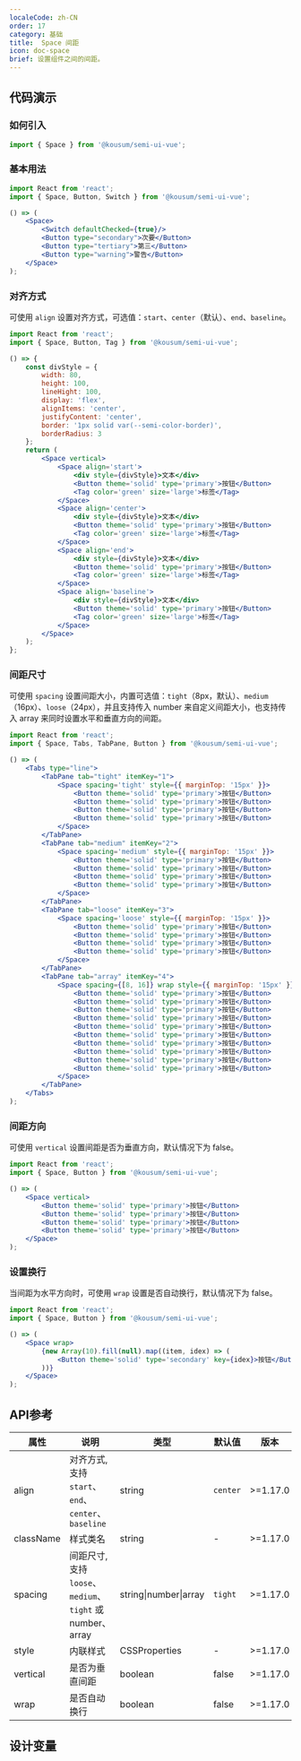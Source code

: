 ```yaml
---
localeCode: zh-CN
order: 17
category: 基础
title:  Space 间距
icon: doc-space
brief: 设置组件之间的间距。
---
```


## 代码演示

### 如何引入

```jsx import
import { Space } from '@kousum/semi-ui-vue';
```
### 基本用法

```jsx live=true hideInDSM
import React from 'react';
import { Space, Button, Switch } from '@kousum/semi-ui-vue';

() => (
    <Space>
        <Switch defaultChecked={true}/>     
        <Button type="secondary">次要</Button>
        <Button type="tertiary">第三</Button>
        <Button type="warning">警告</Button>
    </Space>
);
```
### 对齐方式

可使用 `align` 设置对齐方式，可选值：`start`、`center`（默认）、`end`、`baseline`。

```jsx live=true hideInDSM
import React from 'react';
import { Space, Button, Tag } from '@kousum/semi-ui-vue';

() => {
    const divStyle = {
        width: 80,
        height: 100,
        lineHight: 100,
        display: 'flex',
        alignItems: 'center',
        justifyContent: 'center',
        border: '1px solid var(--semi-color-border)',
        borderRadius: 3
    };
    return (
        <Space vertical>
            <Space align='start'>
                <div style={divStyle}>文本</div>
                <Button theme='solid' type='primary'>按钮</Button>
                <Tag color='green' size='large'>标签</Tag>
            </Space>
            <Space align='center'>
                <div style={divStyle}>文本</div>
                <Button theme='solid' type='primary'>按钮</Button>
                <Tag color='green' size='large'>标签</Tag>
            </Space>
            <Space align='end'>
                <div style={divStyle}>文本</div>
                <Button theme='solid' type='primary'>按钮</Button>
                <Tag color='green' size='large'>标签</Tag>
            </Space>
            <Space align='baseline'>
                <div style={divStyle}>文本</div>
                <Button theme='solid' type='primary'>按钮</Button>
                <Tag color='green' size='large'>标签</Tag>
            </Space>
        </Space>
    );
};
```

### 间距尺寸

可使用 `spacing` 设置间距大小，内置可选值：`tight`（8px，默认）、`medium`（16px）、`loose`（24px），并且支持传入 number 来自定义间距大小，也支持传入 array 来同时设置水平和垂直方向的间距。

```jsx live=true hideInDSM
import React from 'react';
import { Space, Tabs, TabPane, Button } from '@kousum/semi-ui-vue';

() => (
    <Tabs type="line">
        <TabPane tab="tight" itemKey="1">
            <Space spacing='tight' style={{ marginTop: '15px' }}>
                <Button theme='solid' type='primary'>按钮</Button>
                <Button theme='solid' type='primary'>按钮</Button>
                <Button theme='solid' type='primary'>按钮</Button>
                <Button theme='solid' type='primary'>按钮</Button>
            </Space>
        </TabPane>
        <TabPane tab="medium" itemKey="2">
            <Space spacing='medium' style={{ marginTop: '15px' }}>
                <Button theme='solid' type='primary'>按钮</Button>
                <Button theme='solid' type='primary'>按钮</Button>
                <Button theme='solid' type='primary'>按钮</Button>
                <Button theme='solid' type='primary'>按钮</Button>
            </Space>
        </TabPane>
        <TabPane tab="loose" itemKey="3">
            <Space spacing='loose' style={{ marginTop: '15px' }}>
                <Button theme='solid' type='primary'>按钮</Button>
                <Button theme='solid' type='primary'>按钮</Button>
                <Button theme='solid' type='primary'>按钮</Button>
                <Button theme='solid' type='primary'>按钮</Button>
            </Space>
        </TabPane>
        <TabPane tab="array" itemKey="4">
            <Space spacing={[8, 16]} wrap style={{ marginTop: '15px' }}>
                <Button theme='solid' type='primary'>按钮</Button>
                <Button theme='solid' type='primary'>按钮</Button>
                <Button theme='solid' type='primary'>按钮</Button>
                <Button theme='solid' type='primary'>按钮</Button>
                <Button theme='solid' type='primary'>按钮</Button>
                <Button theme='solid' type='primary'>按钮</Button>
                <Button theme='solid' type='primary'>按钮</Button>
                <Button theme='solid' type='primary'>按钮</Button>
                <Button theme='solid' type='primary'>按钮</Button>
                <Button theme='solid' type='primary'>按钮</Button>
            </Space>
        </TabPane>
    </Tabs>
);
```

### 间距方向

可使用 `vertical` 设置间距是否为垂直方向，默认情况下为 false。

```jsx live=true hideInDSM
import React from 'react';
import { Space, Button } from '@kousum/semi-ui-vue';

() => (
    <Space vertical>
        <Button theme='solid' type='primary'>按钮</Button>
        <Button theme='solid' type='primary'>按钮</Button>
        <Button theme='solid' type='primary'>按钮</Button>
        <Button theme='solid' type='primary'>按钮</Button>
    </Space>
);
```

### 设置换行

当间距为水平方向时，可使用 `wrap` 设置是否自动换行，默认情况下为 false。

```jsx live=true hideInDSM
import React from 'react';
import { Space, Button } from '@kousum/semi-ui-vue';

() => (
    <Space wrap>
        {new Array(10).fill(null).map((item, idex) => (
            <Button theme='solid' type='secondary' key={idex}>按钮</Button>
        ))}
    </Space>
);
```

## API参考

|属性|说明|类型|默认值|版本|
|-|-|-|-|-|
|align|对齐方式, 支持 `start`、`end`、`center`、`baseline`|string|`center`|>=1.17.0|
|className|样式类名|string|-|>=1.17.0|
|spacing|间距尺寸, 支持 `loose`、`medium`、`tight` 或 number、array|string\|number\|array|`tight`|>=1.17.0|
|style|内联样式|CSSProperties|-|>=1.17.0|
|vertical|是否为垂直间距|boolean|false|>=1.17.0|
|wrap|是否自动换行|boolean|false|>=1.17.0|

## 设计变量
<DesignToken/>
